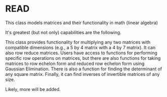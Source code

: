 # READ

This class models matrices and their functionality in math (linear algebra)

It's greatest (but not only) capabilities are the following.

This class provides functionality for multiplying any two matrices with compatible dimensions (e.g., a 5 by 4 matrix with a 4 by 7 matrix).
It can also row reduce matrices. Users have access to functions for performing specific row operations on matrices, but there are also functions for taking matrices to row echelon form and reduced row echelon form using Gaussian Elimination.
There is also a function for finding the determinant of any square matrix.
Finally, it can find inverses of invertible matrices of any size.

Likely, more will be added.
